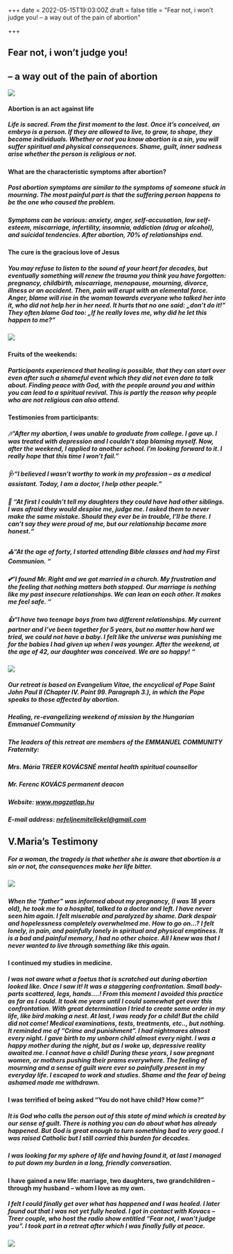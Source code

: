 +++
date = 2022-05-15T19:03:00Z
draft = false
title = "Fear not, i won’t judge you!  – a way out of the pain of abortion"

+++
## **Fear not, i won’t judge you!**

## **– a way out of the pain of abortion**

![](/uploads/236119006_309811004265737_8324925701847262768_n.jpg)

#### **Abortion is an act against life**

##### Life is sacred. From the first moment to the last. Once it’s conceived, an embryo is a person. If they are allowed to live, to grow, to shape, they become individuals. Whether or not you know abortion is a sin, you will suffer spiritual and physical consequences. Shame, guilt, inner sadness arise whether the person is religious or not.

#### **What are the characteristic symptoms after abortion?**

##### Post abortion symptoms are similar to the symptoms of someone stuck in mourning. The most painful part is that the suffering person happens to be the one who caused the problem.

##### Symptoms can be various: anxiety, anger, self-accusation, low self-esteem, miscarriage, infertility, insomnia, addiction (drug or alcohol), and suicidal tendencies. After abortion, 70% of relationships end.

#### **The cure is the gracious love of Jesus**

##### You may refuse to listen to the sound of your heart for decades, but eventually something will renew the trauma you think you have forgotten: pregnancy, childbirth, miscarriage, menopause, mourning, divorce, illness or an accident. Then, pain will erupt with an elemental force. Anger, blame will rise in the woman towards everyone who talked her into it, who did not help her in her need. It hurts that no one said: „don’t do it!” They often blame God too: „If he really loves me, why did he let this happen to me?”

##### ![](/uploads/2008julius-116.jpg)

#### **Fruits of the weekends:**

##### Participants experienced that healing is possible, that they can start over even after such a shameful event which they did not even dare to talk about. Finding peace with God, with the people around you and within you can lead to a spiritual revival. This is partly the reason why people who are not religious can also attend.

#### **Testimonies from participants:**

##### 🎶“After my abortion, I was unable to graduate from college. I gave up. I was treated with depression and I couldn’t stop blaming myself. Now, after the weekend, I applied to another school. I’m looking forward to it. I really hope that this time I won’t fail.”

##### 🩺“I believed I wasn’t worthy to work in my profession – as a medical assistant. Today, I am a doctor, I help other people.”

##### 🌼  “At first I couldn’t tell my daughters they could have had other siblings. I was afraid they would despise me, judge me. I asked them to never make the same mistake. Should they ever be in trouble, I’ll be there. I can’t say they were proud of me, but our relationship became more honest.“

##### ⛪“At the age of forty, I started attending Bible classes and had my First Communion. “

##### 💕“I found Mr. Right and we got married in a church. My frustration and the feeling that nothing matters both stopped. Our marriage is nothing like my past insecure relationships. We can lean on each other. It makes me feel safe. “

##### 👍“I have two teenage boys from two different relationships. My current partner and I’ve been together for 5 years, but no matter how hard we tried, we could not have a baby. I felt like the universe was punishing me for the babies I had given up when I was younger. After the weekend, at the age of 42, our daughter was conceived. We are so happy! “

![](/uploads/gyertyatarto-1.jpg)

##### _Our retreat is based on Evangelium Vitae, the encyclical of Pope Saint John Paul II (Chapter IV. Point 99. Paragraph 3.), in which the Pope speaks to those affected by abortion._

##### Healing, re-evangelizing weekend of mission by the Hungarian Emmanuel Community

##### The leaders of this retreat are members of the EMMANUEL COMMUNITY Fraternity:

##### Mrs. Mária TREER KOVÁCSNÉ mental health spiritual counsellor

##### Mr. Ferenc KOVÁCS permanent deacon

##### Website: www.magzatlap.hu

##### E-mail address: nefeljnemitellekel@gmail.com

## V.Maria’s Testimony

##### For a woman, the tragedy is that whether she is aware that abortion is a sin or not, the consequences make her life bitter.

##### ![](/uploads/125381237_3383106508403926_3021977328333782542_n.jpg)

##### When the “father” was informed about my pregnancy, (I was 18 years old), he took me to a hospital, talked to a doctor and left. I have never seen him again. I felt miserable and paralyzed by shame. Dark despair and hopelessness completely overwhelmed me. How to go on…? I felt lonely, in pain, and painfully lonely in spiritual and physical emptiness. It is a bad and painful memory, I had no other choice. All I knew was that I never wanted to live through something like this again.

#### **I continued my studies in medicine.**

##### I was not aware what a foetus that is scratched out during abortion looked like. Once I saw it! It was a staggering confrontation. Small body-parts scattered, legs, hands….! From this moment I avoided this practice as far as I could. It took me years until I could somewhat get over this confrontation. With great determination I tried to create some order in my life, like bird making a nest. At last, I was ready for a child! But the child did not come! Medical examinations, tests, treatments, etc.., but nothing. It reminded me of “Crime and punishment”. I had nightmares almost every night. I gave birth to my unborn child almost every night. I was a happy mother during the night, but as I woke up, depressive reality awaited me. I cannot have a child! During these years, I saw pregnant women, or mothers pushing their prams everywhere. The feeling of mourning and a sense of guilt were ever so painfully present in my everyday life. I escaped to work and studies. Shame and the fear of being ashamed made me withdrawn.

#### **I was terrified of being asked “You do not have child? How come?”**

##### It is God who calls the person out of this state of mind which is created by our sense of guilt. There is nothing you can do about what has already happened. But God is great enough to turn something bad to very good. I was raised Catholic but I still carried this burden for decades.

##### I was looking for my sphere of life and having found it, at last I managed to put down my burden in a long, friendly conversation.

#### **I have gained a new life: marriage, two daughters, two grandchildren – through my husband – whom I love as my own.**

##### I felt I could finally get over what has happened and I was healed. I later found out that I was not yet fully healed. I got in contact with Kovacs – Treer couple, who host the radio show entitled “Fear not, I won’t judge you”. I took part in a retreat after which I was finally fully at peace.

![](/uploads/121653311_3296054067109171_2091319764990543453_n.jpg)
